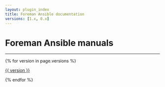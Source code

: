 ```yaml
---
layout: plugin_index
title: Foreman Ansible documentation
versions: [1.x, 0.x]
---
```


# Foreman Ansible manuals
-----------------------------

<div class='row plugin-manual'>
    {% for version in page.versions %}
	<div class='col-md-4 center'>
		<a href="plugins/foreman_ansible/{{ version }}/index.html" class="btn-doc btn">
			<i class="fa fa-newspaper-o"></i>
			<p id='manual'>{{ version }}</p>
		</a>
	</div>
    {% endfor %}
</div>
